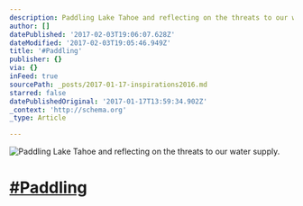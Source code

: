 ```yaml
---
description: Paddling Lake Tahoe and reflecting on the threats to our water supply.
author: []
datePublished: '2017-02-03T19:06:07.628Z'
dateModified: '2017-02-03T19:05:46.949Z'
title: '#Paddling'
publisher: {}
via: {}
inFeed: true
sourcePath: _posts/2017-01-17-inspirations2016.md
starred: false
datePublishedOriginal: '2017-01-17T13:59:34.902Z'
_context: 'http://schema.org'
_type: Article

---
```

![Paddling Lake Tahoe and reflecting on the threats to our water supply.](https://the-grid-user-content.s3-us-west-2.amazonaws.com/ff4e8fc3-f0ae-4fc8-a478-6f78f086670f.jpg)

# [\#Paddling][0]

[0]: https://twitter.com/#!/search?q=%23Inspirations2016